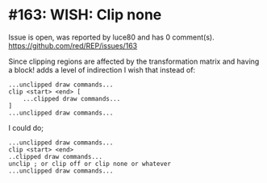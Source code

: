 
#163: WISH: Clip none
================================================================================
Issue is open, was reported by luce80 and has 0 comment(s).
<https://github.com/red/REP/issues/163>

Since clipping regions are affected by the transformation matrix and having a block! adds a level of indirection I wish that instead of:
```
...unclipped draw commands...
clip <start> <end> [
	...clipped draw commands...
]
...unclipped draw commands...
```
I could do;
```
...unclipped draw commands...
clip <start> <end>
..clipped draw commands...
unclip ; or clip off or clip none or whatever
...unclipped draw commands...



